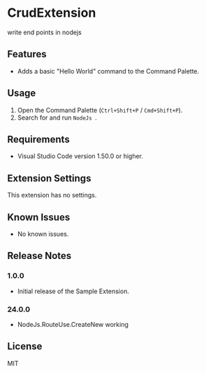 # CrudExtension
write end points in nodejs

## Features

- Adds a basic "Hello World" command to the Command Palette.

## Usage

1. Open the Command Palette (`Ctrl+Shift+P` / `Cmd+Shift+P`).
2. Search for and run `NodeJs `.

## Requirements

- Visual Studio Code version 1.50.0 or higher.

## Extension Settings

This extension has no settings.

## Known Issues

- No known issues.

## Release Notes

### 1.0.0

- Initial release of the Sample Extension.

### 24.0.0

- NodeJs.RouteUse.CreateNew working

## License

MIT
